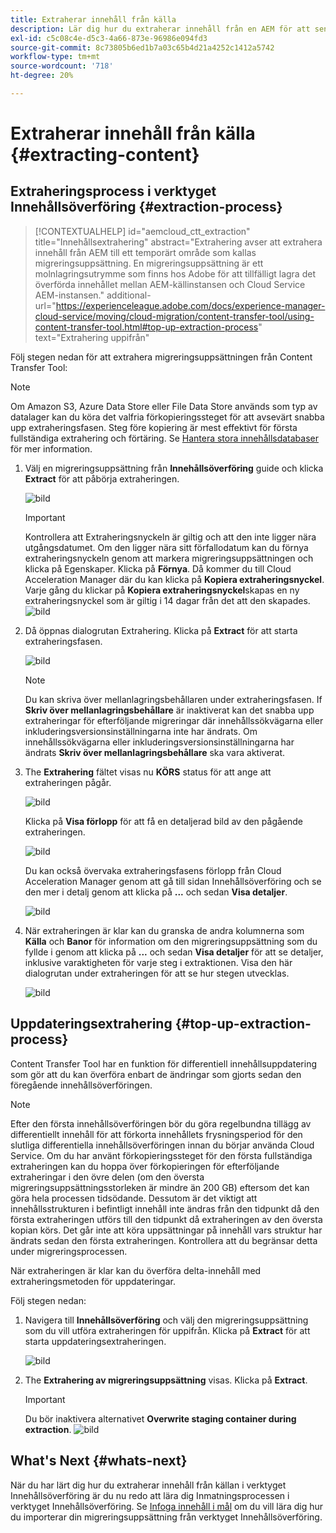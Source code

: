 ```yaml
---
title: Extraherar innehåll från källa
description: Lär dig hur du extraherar innehåll från en AEM för att senare överföra det till en Cloud Service AEM.
exl-id: c5c08c4e-d5c3-4a66-873e-96986e094fd3
source-git-commit: 8c73805b6ed1b7a03c65b4d21a4252c1412a5742
workflow-type: tm+mt
source-wordcount: '718'
ht-degree: 20%

---
```


# Extraherar innehåll från källa {#extracting-content}

## Extraheringsprocess i verktyget Innehållsöverföring {#extraction-process}

>[!CONTEXTUALHELP]
>id="aemcloud_ctt_extraction"
>title="Innehållsextrahering"
>abstract="Extrahering avser att extrahera innehåll från AEM till ett temporärt område som kallas migreringsuppsättning. En migreringsuppsättning är ett molnlagringsutrymme som finns hos Adobe för att tillfälligt lagra det överförda innehållet mellan AEM-källinstansen och Cloud Service AEM-instansen."
>additional-url="https://experienceleague.adobe.com/docs/experience-manager-cloud-service/moving/cloud-migration/content-transfer-tool/using-content-transfer-tool.html#top-up-extraction-process" text="Extrahering uppifrån"


Följ stegen nedan för att extrahera migreringsuppsättningen från Content Transfer Tool:

>[!NOTE]
>Om Amazon S3, Azure Data Store eller File Data Store används som typ av datalager kan du köra det valfria förkopieringssteget för att avsevärt snabba upp extraheringsfasen. Steg före kopiering är mest effektivt för första fullständiga extrahering och förtäring. Se [Hantera stora innehållsdatabaser](/help/journey-migration/content-transfer-tool/using-content-transfer-tool/handling-large-content-repositories.md) för mer information.

1. Välj en migreringsuppsättning från **Innehållsöverföring** guide och klicka **Extract** för att påbörja extraheringen.

   ![bild](/help/journey-migration/content-transfer-tool/assets-ctt/cttcam12.png)

   >[!IMPORTANT]
   >
   >Kontrollera att Extraheringsnyckeln är giltig och att den inte ligger nära utgångsdatumet. Om den ligger nära sitt förfallodatum kan du förnya extraheringsnyckeln genom att markera migreringsuppsättningen och klicka på Egenskaper. Klicka på **Förnya**. Då kommer du till Cloud Acceleration Manager där du kan klicka på **Kopiera extraheringsnyckel**. Varje gång du klickar på **Kopiera extraheringsnyckel**skapas en ny extraheringsnyckel som är giltig i 14 dagar från det att den skapades.
   >![bild](/help/journey-migration/content-transfer-tool/assets-ctt/cttcam13.png)

1. Då öppnas dialogrutan Extrahering. Klicka på **Extract** för att starta extraheringsfasen.

   ![bild](/help/journey-migration/content-transfer-tool/assets-ctt/cttcam14.png)

   >[!NOTE]
   >Du kan skriva över mellanlagringsbehållaren under extraheringsfasen. If **Skriv över mellanlagringsbehållare** är inaktiverat kan det snabba upp extraheringar för efterföljande migreringar där innehållssökvägarna eller inkluderingsversionsinställningarna inte har ändrats. Om innehållssökvägarna eller inkluderingsversionsinställningarna har ändrats **Skriv över mellanlagringsbehållare** ska vara aktiverat.

1. The **Extrahering** fältet visas nu **KÖRS** status för att ange att extraheringen pågår.

   ![bild](/help/journey-migration/content-transfer-tool/assets-ctt/cttcam15.png)

   Klicka på **Visa förlopp** för att få en detaljerad bild av den pågående extraheringen.

   ![bild](/help/journey-migration/content-transfer-tool/assets-ctt/cttcam16.png)

   Du kan också övervaka extraheringsfasens förlopp från Cloud Acceleration Manager genom att gå till sidan Innehållsöverföring och se den mer i detalj genom att klicka på **...** och sedan **Visa detaljer**.

   ![bild](/help/journey-migration/content-transfer-tool/assets-ctt/cttcam17.png)

1. När extraheringen är klar kan du granska de andra kolumnerna som **Källa** och **Banor** för information om den migreringsuppsättning som du fyllde i genom att klicka på **...** och sedan **Visa detaljer** för att se detaljer, inklusive varaktigheten för varje steg i extraktionen. Visa den här dialogrutan under extraheringen för att se hur stegen utvecklas.

   ![bild](/help/journey-migration/content-transfer-tool/assets-ctt/cttcam18b.png)


## Uppdateringsextrahering {#top-up-extraction-process}

Content Transfer Tool har en funktion för differentiell innehållsuppdatering som gör att du kan överföra enbart de ändringar som gjorts sedan den föregående innehållsöverföringen.

>[!NOTE]
>Efter den första innehållsöverföringen bör du göra regelbundna tillägg av differentiellt innehåll för att förkorta innehållets frysningsperiod för den slutliga differentiella innehållsöverföringen innan du börjar använda Cloud Service. Om du har använt förkopieringssteget för den första fullständiga extraheringen kan du hoppa över förkopieringen för efterföljande extraheringar i den övre delen (om den översta migreringsuppsättningsstorleken är mindre än 200 GB) eftersom det kan göra hela processen tidsödande.
>Dessutom är det viktigt att innehållsstrukturen i befintligt innehåll inte ändras från den tidpunkt då den första extraheringen utförs till den tidpunkt då extraheringen av den översta kopian körs. Det går inte att köra uppsättningar på innehåll vars struktur har ändrats sedan den första extraheringen. Kontrollera att du begränsar detta under migreringsprocessen.

När extraheringen är klar kan du överföra delta-innehåll med extraheringsmetoden för uppdateringar.

Följ stegen nedan:

1. Navigera till **Innehållsöverföring** och välj den migreringsuppsättning som du vill utföra extraheringen för uppifrån. Klicka på **Extract** för att starta uppdateringsextraheringen.

   ![bild](/help/journey-migration/content-transfer-tool/assets-ctt/cttcam19.png)

1. The **Extrahering av migreringsuppsättning** visas. Klicka på **Extract**.

   >[!IMPORTANT]
   >Du bör inaktivera alternativet **Overwrite staging container during extraction**.
   >![bild](/help/journey-migration/content-transfer-tool/assets-ctt/cttcam20.png)


## What&#39;s Next {#whats-next}

När du har lärt dig hur du extraherar innehåll från källan i verktyget Innehållsöverföring är du nu redo att lära dig Inmatningsprocessen i verktyget Innehållsöverföring. Se [Infoga innehåll i mål](/help/journey-migration/content-transfer-tool/using-content-transfer-tool/ingesting-content.md) om du vill lära dig hur du importerar din migreringsuppsättning från verktyget Innehållsöverföring.

